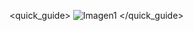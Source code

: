 <quick_guide>
![Imagen1](http://static.energysistem.com/images/manuals/42423/54e5ae6ed155e.jpg)
</quick_guide>
